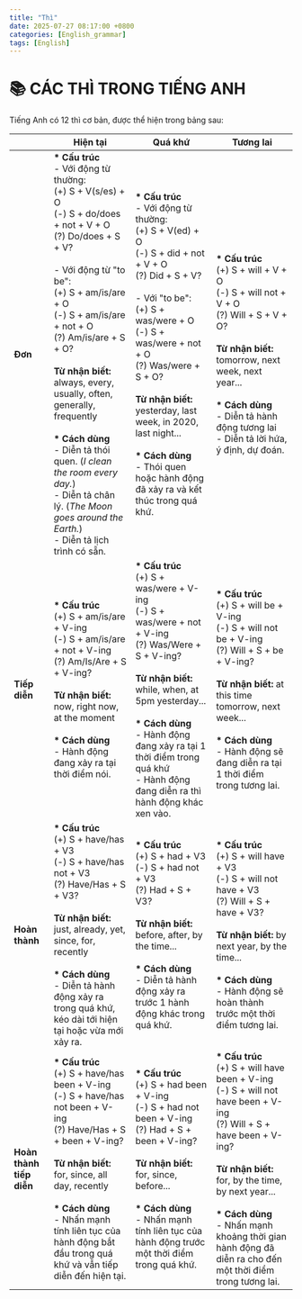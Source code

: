 ```yaml
---
title: "Thì"
date: 2025-07-27 08:17:00 +0800
categories: [English_grammar]
tags: [English]
---
```


# 📚 CÁC THÌ TRONG TIẾNG ANH

Tiếng Anh có 12 thì cơ bản, được thể hiện trong bảng sau:

|                | **Hiện tại**                                                                                                              | **Quá khứ**                                                                                                            | **Tương lai**                                                                                                                |
|----------------|---------------------------------------------------------------------------------------------------------------------------|------------------------------------------------------------------------------------------------------------------------|------------------------------------------------------------------------------------------------------------------------------|
| **Đơn**        | **\* Cấu trúc**  <br> - Với động từ thường:  <br> (+) S + V(s/es) + O  <br> (-) S + do/does + not + V + O  <br> (?) Do/does + S + V? <br><br> - Với động từ "to be": <br> (+) S + am/is/are + O  <br> (-) S + am/is/are + not + O  <br> (?) Am/is/are + S + O? <br><br> **Từ nhận biết:** always, every, usually, often, generally, frequently <br><br> **\* Cách dùng** <br> - Diễn tả thói quen. (*I clean the room every day.*) <br> - Diễn tả chân lý. (*The Moon goes around the Earth.*) <br> - Diễn tả lịch trình có sẵn. | **\* Cấu trúc**  <br> - Với động từ thường:  <br> (+) S + V(ed) + O  <br> (-) S + did + not + V + O  <br> (?) Did + S + V? <br><br> - Với "to be":  <br> (+) S + was/were + O  <br> (-) S + was/were + not + O  <br> (?) Was/were + S + O? <br><br> **Từ nhận biết:** yesterday, last week, in 2020, last night... <br><br> **\* Cách dùng** <br> - Thói quen hoặc hành động đã xảy ra và kết thúc trong quá khứ. | **\* Cấu trúc**  <br> (+) S + will + V + O <br> (-) S + will not + V + O <br> (?) Will + S + V + O? <br><br> **Từ nhận biết:** tomorrow, next week, next year... <br><br> **\* Cách dùng** <br> - Diễn tả hành động tương lai <br> - Diễn tả lời hứa, ý định, dự đoán. |
| **Tiếp diễn**  | **\* Cấu trúc** <br> (+) S + am/is/are + V-ing <br> (-) S + am/is/are + not + V-ing <br> (?) Am/Is/Are + S + V-ing? <br><br> **Từ nhận biết:** now, right now, at the moment <br><br> **\* Cách dùng** <br> - Hành động đang xảy ra tại thời điểm nói. | **\* Cấu trúc** <br> (+) S + was/were + V-ing <br> (-) S + was/were + not + V-ing <br> (?) Was/Were + S + V-ing? <br><br> **Từ nhận biết:** while, when, at 5pm yesterday... <br><br> **\* Cách dùng** <br> - Hành động đang xảy ra tại 1 thời điểm trong quá khứ <br> - Hành động đang diễn ra thì hành động khác xen vào. | **\* Cấu trúc** <br> (+) S + will be + V-ing <br> (-) S + will not be + V-ing <br> (?) Will + S + be + V-ing? <br><br> **Từ nhận biết:** at this time tomorrow, next week... <br><br> **\* Cách dùng** <br> - Hành động sẽ đang diễn ra tại 1 thời điểm trong tương lai. |
| **Hoàn thành** | **\* Cấu trúc** <br> (+) S + have/has + V3 <br> (-) S + have/has not + V3 <br> (?) Have/Has + S + V3? <br><br> **Từ nhận biết:** just, already, yet, since, for, recently <br><br> **\* Cách dùng** <br> - Diễn tả hành động xảy ra trong quá khứ, kéo dài tới hiện tại hoặc vừa mới xảy ra. | **\* Cấu trúc** <br> (+) S + had + V3 <br> (-) S + had not + V3 <br> (?) Had + S + V3? <br><br> **Từ nhận biết:** before, after, by the time... <br><br> **\* Cách dùng** <br> - Diễn tả hành động xảy ra trước 1 hành động khác trong quá khứ. | **\* Cấu trúc** <br> (+) S + will have + V3 <br> (-) S + will not have + V3 <br> (?) Will + S + have + V3? <br><br> **Từ nhận biết:** by next year, by the time... <br><br> **\* Cách dùng** <br> - Hành động sẽ hoàn thành trước một thời điểm tương lai. |
| **Hoàn thành tiếp diễn** | **\* Cấu trúc** <br> (+) S + have/has been + V-ing <br> (-) S + have/has not been + V-ing <br> (?) Have/Has + S + been + V-ing? <br><br> **Từ nhận biết:** for, since, all day, recently <br><br> **\* Cách dùng** <br> - Nhấn mạnh tính liên tục của hành động bắt đầu trong quá khứ và vẫn tiếp diễn đến hiện tại. | **\* Cấu trúc** <br> (+) S + had been + V-ing <br> (-) S + had not been + V-ing <br> (?) Had + S + been + V-ing? <br><br> **Từ nhận biết:** for, since, before... <br><br> **\* Cách dùng** <br> - Nhấn mạnh tính liên tục của hành động trước một thời điểm trong quá khứ. | **\* Cấu trúc** <br> (+) S + will have been + V-ing <br> (-) S + will not have been + V-ing <br> (?) Will + S + have been + V-ing? <br><br> **Từ nhận biết:** for, by the time, by next year... <br><br> **\* Cách dùng** <br> - Nhấn mạnh khoảng thời gian hành động đã diễn ra cho đến một thời điểm trong tương lai. |

